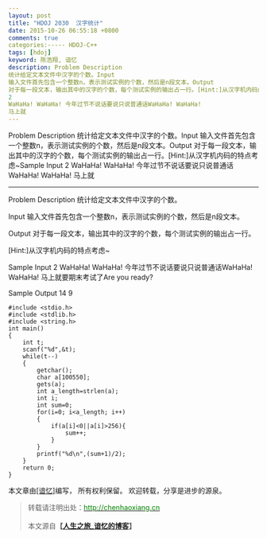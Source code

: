 ```yaml
---
layout: post
title: "HDOJ 2030  汉字统计"
date: 2015-10-26 06:55:18 +0800
comments: true
categories:----- HDOJ-C++
tags: [hdoj]
keyword: 陈浩翔, 谙忆
description: Problem Description 
统计给定文本文件中汉字的个数。Input 
输入文件首先包含一个整数n，表示测试实例的个数，然后是n段文本。Output 
对于每一段文本，输出其中的汉字的个数，每个测试实例的输出占一行。[Hint:]从汉字机内码的特点考虑~Sample Input 
2 
WaHaHa! WaHaHa! 今年过节不说话要说只说普通话WaHaHa! WaHaHa! 
马上就 
---
```



Problem Description 
统计给定文本文件中汉字的个数。Input 
输入文件首先包含一个整数n，表示测试实例的个数，然后是n段文本。Output 
对于每一段文本，输出其中的汉字的个数，每个测试实例的输出占一行。[Hint:]从汉字机内码的特点考虑~Sample Input 
2 
WaHaHa! WaHaHa! 今年过节不说话要说只说普通话WaHaHa! WaHaHa! 
马上就
<!-- more -->
----------

Problem Description
统计给定文本文件中汉字的个数。
 

Input
输入文件首先包含一个整数n，表示测试实例的个数，然后是n段文本。
 

Output
对于每一段文本，输出其中的汉字的个数，每个测试实例的输出占一行。

[Hint:]从汉字机内码的特点考虑~

 

Sample Input
2
WaHaHa! WaHaHa! 今年过节不说话要说只说普通话WaHaHa! WaHaHa!
马上就要期末考试了Are you ready?
 

Sample Output
14
9
 


```
#include <stdio.h>
#include <stdlib.h>
#include <string.h>
int main()
{
    int t;
    scanf("%d",&t);
    while(t--)
    {
        getchar();
        char a[100550];
        gets(a);
        int a_length=strlen(a);
        int i;
        int sum=0;
        for(i=0; i<a_length; i++)
        {
            if(a[i]<0||a[i]>256){
                sum++;
            }
        }
        printf("%d\n",(sum+1)/2);
    }
    return 0;
}

```

本文章由<a href="http://chenhaoxiang.cn/">[谙忆]</a>编写， 所有权利保留。 
欢迎转载，分享是进步的源泉。
<blockquote cite='陈浩翔'>
<p background-color='#D3D3D3'>转载请注明出处：<a href='http://chenhaoxiang.cn'><font color="green">http://chenhaoxiang.cn</font></a><br><br>
本文源自<strong>【<a href='http://chenhaoxiang.cn' target='_blank'>人生之旅_谙忆的博客</a>】</strong></p>
</blockquote>

